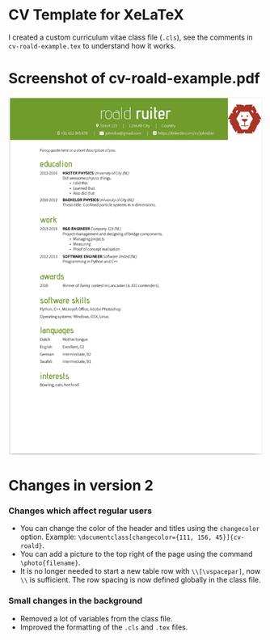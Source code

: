 # CV Template for XeLaTeX
I created a custom curriculum vitae class file (`.cls`), see the comments in `cv-roald-example.tex` to understand how it works. 

# Screenshot of cv-roald-example.pdf
![Example](cv-roald-example.png)

# Changes in version 2
### Changes which affect regular users
- You can change the color of the header and titles using the `changecolor` option. Example: `\documentclass[changecolor={111, 156, 45}]{cv-roald}`.
- You can add a picture to the top right of the page using the command `\photo{filename}`.
- It is no longer needed to start a new table row with `\\[\vspacepar]`, now `\\` is sufficient. The row spacing is now defined globally in the class file.

### Small changes in the background
- Removed a lot of variables from the class file.
- Improved the formatting of the `.cls` and `.tex` files.
